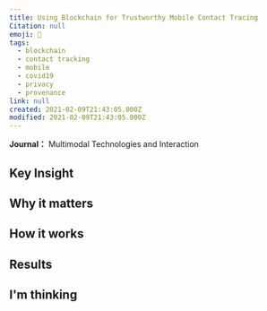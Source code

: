```yaml
---
title: Using Blockchain for Trustworthy Mobile Contact Tracing
Citation: null
emoji: 📝
tags:
  - blockchain
  - contact tracking
  - mobile
  - covid19
  - privacy
  - provenance
link: null
created: 2021-02-09T21:43:05.000Z
modified: 2021-02-09T21:43:05.000Z
---
```


**Journal：** Multimodal Technologies and Interaction

## Key Insight

## Why it matters

## How it works

## Results

## I'm thinking

